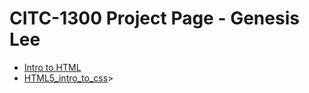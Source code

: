 # CITC-1300 Project Page - Genesis Lee

<ul>
<li><a href="intro_to_html/index.html" target="_blank">Intro to HTML</a>
<li><a href="HTML5_intro_to_css/index.html" target="_blank">HTML5_intro_to_css</a>>
</ul>